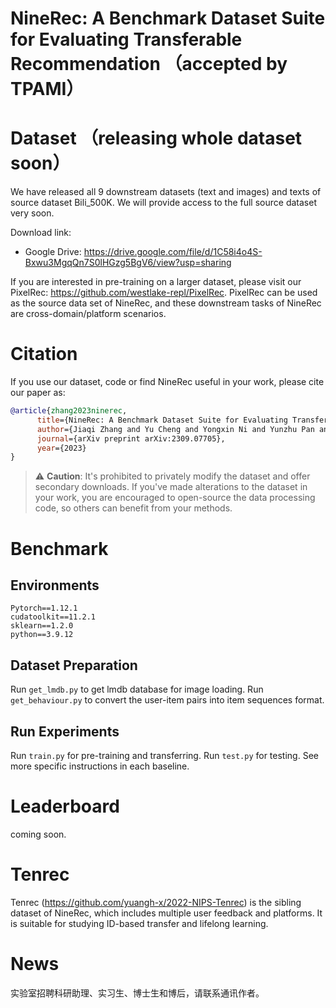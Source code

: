 # NineRec: A Benchmark Dataset Suite for Evaluating Transferable Recommendation （accepted by TPAMI）

# Dataset （releasing whole dataset soon）
<!-- **Kindly note that collecting data and running these TransRec experiments cost us a lot of money. Our lead suggested us to release a sample of 1000 images per dataset before acceptance. If reviewers want to see the entire datasets or plan to use it now for their research, we are more than happy to provide full datasets. Feel free to inform us in the rebuttal stage.** -->

<!-- **We release a sample of 1000 images per dataset. All datasets and code (already attached here) will be provided once the paper is accepted..** -->

We have released all 9 downstream datasets (text and images) and texts of source dataset Bili_500K. We will provide access to the full source dataset very soon. 

<!-- Download link: https://sandbox.zenodo.org/record/1153424#.Y9dALnZByw4 -->
Download link: 
<!-- **- Zenodo:https://sandbox.zenodo.org/record/1242127** -->
- Google Drive: https://drive.google.com/file/d/1C58i4o4S-Bxwu3MgqQn7S0lHGzg5BgV6/view?usp=sharing

If you are interested in pre-training on a larger dataset, please visit our PixelRec: https://github.com/westlake-repl/PixelRec. PixelRec can be used as the source data set of NineRec, and these downstream tasks of NineRec are cross-domain/platform scenarios. 


<!-- We also provide an auto-downloader to make each image easy to download and available permanently. Run `NineRec_downloader.exe` to start downloading. (still 1000 images per dataset before acceptance) -->

<!-- Additionally, we offer an auto-downloader to simplify the process of downloading each image and make them permanently available. To initiate the download process, run the `NineRec_downloader.exe` file. Currently, the auto-downloader is only compatible with Windows systems, but we will provide a Linux version after acceptance. -->

<!-- <div align=center><img width="150" src="https://github.com/anonymous-ninerec/NineRec/blob/main/Downloader/example_image.png"/></div> -->

# Citation
If you use our dataset, code or find NineRec useful in your work, please cite our paper as:

```bib
@article{zhang2023ninerec,
      title={NineRec: A Benchmark Dataset Suite for Evaluating Transferable Recommendation}, 
      author={Jiaqi Zhang and Yu Cheng and Yongxin Ni and Yunzhu Pan and Zheng Yuan and Junchen Fu and Youhua Li and Jie Wang and Fajie Yuan},
      journal={arXiv preprint arXiv:2309.07705},
      year={2023}
}
```
> :warning: **Caution**: It's prohibited to privately modify the dataset and offer secondary downloads. If you've made alterations to the dataset in your work, you are encouraged to open-source the data processing code, so others can benefit from your methods.


# Benchmark
## Environments
```
Pytorch==1.12.1
cudatoolkit==11.2.1
sklearn==1.2.0
python==3.9.12
```
## Dataset Preparation
Run `get_lmdb.py` to get lmdb database for image loading. Run `get_behaviour.py` to convert the user-item pairs into item sequences format.
## Run Experiments
Run `train.py` for pre-training and transferring. Run `test.py` for testing. See more specific instructions in each baseline.

# Leaderboard
coming soon.

# Tenrec
Tenrec (https://github.com/yuangh-x/2022-NIPS-Tenrec) is the sibling dataset of NineRec, which includes multiple user feedback and platforms. It is suitable for studying ID-based transfer and lifelong learning.   

# News
实验室招聘科研助理、实习生、博士生和博后，请联系通讯作者。
